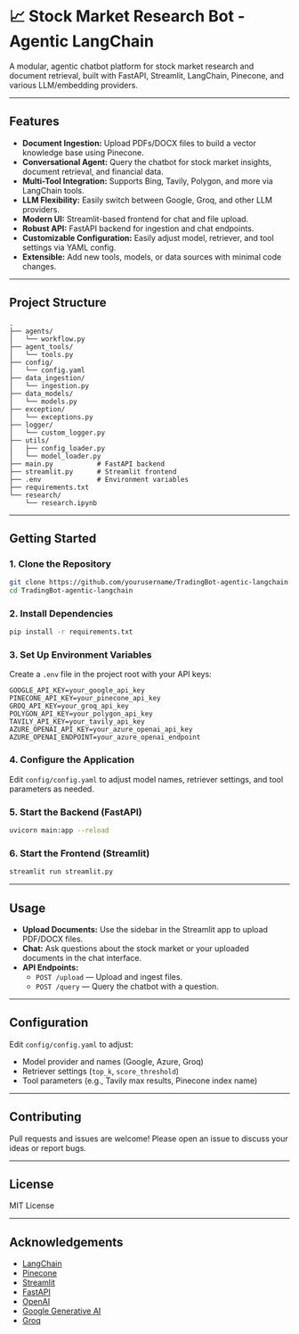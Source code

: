 # 📈 Stock Market Research Bot - Agentic LangChain

A modular, agentic chatbot platform for stock market research and document retrieval, built with FastAPI, Streamlit, LangChain, Pinecone, and various LLM/embedding providers.

---

## Features

- **Document Ingestion:** Upload PDFs/DOCX files to build a vector knowledge base using Pinecone.
- **Conversational Agent:** Query the chatbot for stock market insights, document retrieval, and financial data.
- **Multi-Tool Integration:** Supports Bing, Tavily, Polygon, and more via LangChain tools.
- **LLM Flexibility:** Easily switch between Google, Groq, and other LLM providers.
- **Modern UI:** Streamlit-based frontend for chat and file upload.
- **Robust API:** FastAPI backend for ingestion and chat endpoints.
- **Customizable Configuration:** Easily adjust model, retriever, and tool settings via YAML config.
- **Extensible:** Add new tools, models, or data sources with minimal code changes.

---

## Project Structure

```
.
├── agents/
│   └── workflow.py
├── agent_tools/
│   └── tools.py
├── config/
│   └── config.yaml
├── data_ingestion/
│   └── ingestion.py
├── data_models/
│   └── models.py
├── exception/
│   └── exceptions.py
├── logger/
│   └── custom_logger.py
├── utils/
│   ├── config_loader.py
│   └── model_loader.py
├── main.py           # FastAPI backend
├── streamlit.py      # Streamlit frontend
├── .env              # Environment variables
├── requirements.txt
└── research/
    └── research.ipynb
```

---

## Getting Started

### 1. Clone the Repository

```bash
git clone https://github.com/yourusername/TradingBot-agentic-langchain.git
cd TradingBot-agentic-langchain
```

### 2. Install Dependencies

```bash
pip install -r requirements.txt
```

### 3. Set Up Environment Variables

Create a `.env` file in the project root with your API keys:

```
GOOGLE_API_KEY=your_google_api_key
PINECONE_API_KEY=your_pinecone_api_key
GROQ_API_KEY=your_groq_api_key
POLYGON_API_KEY=your_polygon_api_key
TAVILY_API_KEY=your_tavily_api_key
AZURE_OPENAI_API_KEY=your_azure_openai_api_key
AZURE_OPENAI_ENDPOINT=your_azure_openai_endpoint
```

### 4. Configure the Application

Edit `config/config.yaml` to adjust model names, retriever settings, and tool parameters as needed.

### 5. Start the Backend (FastAPI)

```bash
uvicorn main:app --reload
```

### 6. Start the Frontend (Streamlit)

```bash
streamlit run streamlit.py
```

---

## Usage

- **Upload Documents:** Use the sidebar in the Streamlit app to upload PDF/DOCX files.
- **Chat:** Ask questions about the stock market or your uploaded documents in the chat interface.
- **API Endpoints:**
  - `POST /upload` — Upload and ingest files.
  - `POST /query` — Query the chatbot with a question.

---

## Configuration

Edit `config/config.yaml` to adjust:
- Model provider and names (Google, Azure, Groq)
- Retriever settings (`top_k`, `score_threshold`)
- Tool parameters (e.g., Tavily max results, Pinecone index name)

---

## Contributing

Pull requests and issues are welcome! Please open an issue to discuss your ideas or report bugs.

---

## License

MIT License

---

## Acknowledgements

- [LangChain](https://github.com/langchain-ai/langchain)
- [Pinecone](https://www.pinecone.io/)
- [Streamlit](https://streamlit.io/)
- [FastAPI](https://fastapi.tiangolo.com/)
- [OpenAI](https://openai.com/)
- [Google Generative AI](https://ai.google/discover/generative-ai/)
- [Groq](https://groq.com/)